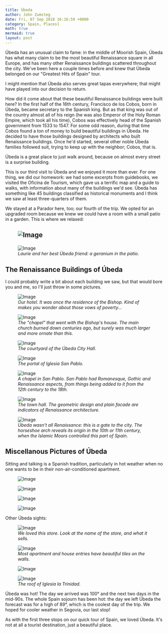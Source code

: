 ```yaml
---
title: Úbeda
author: John Zumsteg
date: Fri, 07 Sep 2018 16:16:59 +0000
category: Spain, Places]
math: true
mermaid: true
layout: post
---
```

Úbeda has an unusual claim to fame: in the middle of Moorish Spain, Úbeda has what many claim to be the most beautiful Renaissance square in all Europe, and has many other Renaissance buildings scattered throughout the city. We've been here a couple times before and knew that Úbeda belonged on our "Greatest Hits of Spain" tour.

I might mention that Úbeda also serves great tapas everywhere; that might have played into our decision to return.

How did it come about that these beautiful Renaissance buildings were built here? In the first half of the 16th century, Francisco de los Cobos, born in Úbeda, became secretary to the Spanish king. But as that king was out of the country almost all of his reign (he was also Emperor of the Holy Roman Empire, which took all his time), Cobos was effectively head of the Spanish government from 1533 to 1547. For some odd reason, during that time Cobos found a ton of money to build beautiful buildings in Úbeda. He decided to have those buildings designed by architects who built Renaissance buildings. Once he'd started, several other noble Úbeda families followed suit, trying to keep up with the neighbor; Cobos, that is.

Úbeda is a great place to just walk around, because on almost every street is a surprise building.

This is our third visit to Úbeda and we enjoyed it more than ever. For one thing, we did our homework: we had some excerpts from guidebooks, we visited the Oficina de Tourism, which gave us a terrific map and a guide to walks, with information about many of the buildings we'd see. Úbeda has something like 45 buildings classified as historical monuments and I think we saw at least three-quarters of them.

We stayed at a Parador here, too; our fourth of the trip. We opted for an upgraded room because we knew we could have a room with a small patio in a garden. This is where we relaxed:
<h2><figure>
	<img src="{{"/assets/images/2018/09/DSC05034.jpg" | prepend: site.baseurl | prepend: site.url }}" alt="Image" />
	<figcaption></figcaption>
</figure>

</h2>
<figure>
	<img src="{{"/assets/images/2018/09/DSC05223.jpg" | prepend: site.baseurl | prepend: site.url }}" alt="Image" />
	<figcaption><em>Laurie and her best Úbeda friend: a geranium in the patio.</em></figcaption>
</figure>


<h2>The Renaissance Buildings of Úbeda</h2>
I could probably write a bit about each building we saw, but that would bore you and me, so I'll just throw in some pictures.

<figure>
	<img src="{{"/assets/images/2018/09/DSC05126.jpg" | prepend: site.baseurl | prepend: site.url }}" alt="Image" />
	<figcaption><em>Our hotel. It was once the residence of the Bishop. Kind of makes you wonder about those vows of poverty...</em></figcaption>
</figure>



<figure>
	<img src="{{"/assets/images/2018/09/DSC05124.jpg" | prepend: site.baseurl | prepend: site.url }}" alt="Image" />
	<figcaption><em>The "chapel" that went with the Bishop's house. The main church burned down centuries ago, but surely was much larger and more ornate than this.</em></figcaption>
</figure>



<figure>
	<img src="{{"/assets/images/2018/09/DSC05041.jpg" | prepend: site.baseurl | prepend: site.url }}" alt="Image" />
	<figcaption><em>The courtyard of the Úbeda City Hall.</em></figcaption>
</figure>



<figure>
	<img src="{{"/assets/images/2018/09/DSC05161.jpg" | prepend: site.baseurl | prepend: site.url }}" alt="Image" />
	<figcaption><em>The portal of Iglesia San Pablo.</em></figcaption>
</figure>



<figure>
	<img src="{{"/assets/images/2018/09/DSC05083.jpg" | prepend: site.baseurl | prepend: site.url }}" alt="Image" />
	<figcaption><em>A chapel in San Pablo. San Pablo had Romanesque, Gothic and Renaissance aspects, from things being added to it from the 12th century to the 18th.</em></figcaption>
</figure>



<figure>
	<img src="{{"/assets/images/2018/09/DSC05118.jpg" | prepend: site.baseurl | prepend: site.url }}" alt="Image" />
	<figcaption><em>The town hall. The geometric design and plain facade are indicators of Renaissance architecture.</em></figcaption>
</figure>



<figure>
	<img src="{{"/assets/images/2018/09/DSC05177.jpg" | prepend: site.baseurl | prepend: site.url }}" alt="Image" />
	<figcaption><em>Úbeda wasn't all Renaissance: this is a gate to the city. The horseshoe arch reveals its origin in the 10th or 11th century, when the Islamic Moors controlled this part of Spain.</em></figcaption>
</figure>


<h2>Miscellanous Pictures of Úbeda</h2>
Sitting and talking is a Spanish tradition, particularly in hot weather when no one wants to be in their non-air-conditioned apartment.

<figure>
	<img src="{{"/assets/images/2018/09/DSC05209.jpg" | prepend: site.baseurl | prepend: site.url }}" alt="Image" />
	<figcaption></figcaption>
</figure>

 <figure>
	<img src="{{"/assets/images/2018/09/DSC05141.jpg" | prepend: site.baseurl | prepend: site.url }}" alt="Image" />
	<figcaption></figcaption>
</figure>

<figure>
	<img src="{{"/assets/images/2018/09/DSC05119.jpg" | prepend: site.baseurl | prepend: site.url }}" alt="Image" />
	<figcaption></figcaption>
</figure>

<figure>
	<img src="{{"/assets/images/2018/09/DSC05053.jpg" | prepend: site.baseurl | prepend: site.url }}" alt="Image" />
	<figcaption></figcaption>
</figure>



Other Úbeda sights:

<figure>
	<img src="{{"/assets/images/2018/09/DSC05159.jpg" | prepend: site.baseurl | prepend: site.url }}" alt="Image" />
	<figcaption><em>We loved this store. Look at the name of the store, and what it sells.</em></figcaption>
</figure>



<figure>
	<img src="{{"/assets/images/2018/09/DSC05102.jpg" | prepend: site.baseurl | prepend: site.url }}" alt="Image" />
	<figcaption><em>Most apartment and house entries have beautiful tiles on the walls.</em></figcaption>
</figure>



<figure>
	<img src="{{"/assets/images/2018/09/DSC05063.jpg" | prepend: site.baseurl | prepend: site.url }}" alt="Image" />
	<figcaption></figcaption>
</figure>



<figure>
	<img src="{{"/assets/images/2018/09/DSC05062.jpg" | prepend: site.baseurl | prepend: site.url }}" alt="Image" />
	<figcaption><em>The roof of Iglesia la Trinidad.</em></figcaption>
</figure>



Úbeda was hot! The day we arrived was 100° and the next two days in the mid-90s. The whole Spain sojourn has been hot: the day we left Úbeda the forecast was for a high of 89°, which is the coolest day of the trip. We hoped for cooler weather in Segovia, our last stop!

As with the first three stops on our quick tour of Spain, we loved Úbeda. It's not at all a tourist destination, just a beautiful place.
